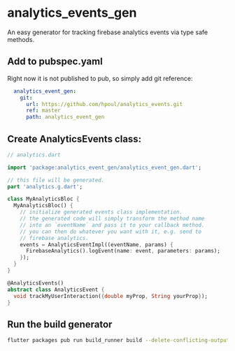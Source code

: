 # analytics_events_gen

An easy generator for tracking firebase analytics events via type safe methods.

## Add to pubspec.yaml

Right now it is not published to pub, so simply add git reference:

```yaml
  analytics_event_gen:
    git:
      url: https://github.com/hpoul/analytics_events.git
      ref: master
      path: analytics_event_gen
```

## Create AnalyticsEvents class:

```dart
// analytics.dart

import 'package:analytics_event_gen/analytics_event_gen.dart';

// this file will be generated.
part 'analytics.g.dart';

class MyAnalyticsBloc {
  MyAnalyticsBloc() {
    // initialize generated events class implementation.
    // the generated code will simply transform the method name
    // into an `eventName` and pass it to your callback method.
    // you can then do whatever you want with it, e.g. send to 
    // firebase analytics.
    events = AnalyticsEventImpl((eventName, params) {
      FirebaseAnalytics().logEvent(name: event, parameters: params);
    });
  }
}

@AnalyticsEvents()
abstract class AnalyticsEvent {
  void trackMyUserInteraction({double myProp, String yourProp});
}
```

## Run the build generator

```sh
flutter packages pub run build_runner build --delete-conflicting-outputs
```

